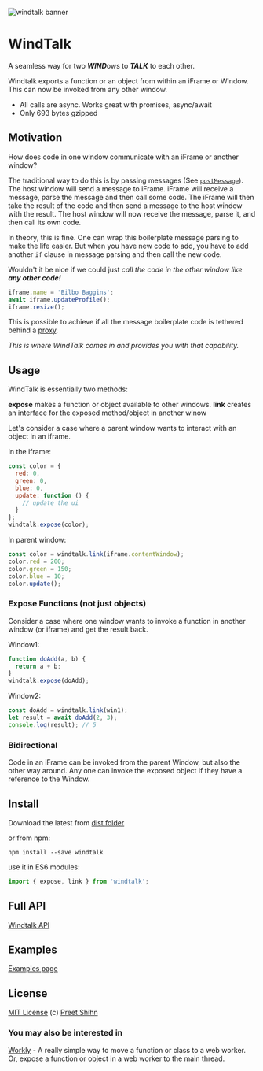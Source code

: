 ![windtalk banner](https://pshihn.github.io/windtalk/images/banner.png)

# WindTalk

A seamless way for two <b><i>WIND</i></b>ows to <b><i>TALK</i></b> to each other. 

Windtalk exports a function or an object from within an iFrame or Window. This can now be invoked from any other window.

* All calls are async. Works great with promises, async/await
* Only 693 bytes gzipped

## Motivation

How does code in one window communicate with an iFrame or another window?

The traditional way to do this is by passing messages (See [`postMessage`](https://developer.mozilla.org/en-US/docs/Web/API/Window/postMessage)). The host window will send a message to iFrame. iFrame will receive a message, parse the message and then call some code. The iFrame will then take the result of the code and then send a message to the host window with the result. The host window will now receive the message, parse it, and then call its own code. 

In theory, this is fine. One can wrap this boilerplate message parsing to make the life easier. But when you have new code to add, you have to add another `if` clause in message parsing and then call the new code. 

Wouldn't it be nice if we could just _call the code in the other window like **any other code!**_

```javascript
iframe.name = 'Bilbo Baggins';
await iframe.updateProfile();
iframe.resize();
```

This is possible to achieve if all the message boilerplate code is tethered behind a [proxy](https://developer.mozilla.org/en-US/docs/Web/JavaScript/Reference/Global_Objects/Proxy).

_This is where WindTalk comes in and provides you with that capability._


## Usage

WindTalk is essentially two methods:

**expose** makes a function or object available to other windows. 
**link** creates an interface for the exposed method/object in another winow

Let's consider a case where a parent window wants to interact with an object in an iframe.

In the iframe:
```javascript
const color = {
  red: 0,
  green: 0,
  blue: 0,
  update: function () {
    // update the ui
  }
};
windtalk.expose(color);
```
In parent window:
```javascript
const color = windtalk.link(iframe.contentWindow);
color.red = 200;
color.green = 150;
color.blue = 10;
color.update();
```

### Expose Functions (not just objects)
Consider a case where one window wants to invoke a function in another window (or iframe) and get the result back.

Window1:
```javascript
function doAdd(a, b) {
  return a + b;
}
windtalk.expose(doAdd);
```
Window2:

```javascript
const doAdd = windtalk.link(win1);
let result = await doAdd(2, 3);
console.log(result); // 5
```

### Bidirectional

Code in an iFrame can be invoked from the parent Window, but also the other way around. Any one can invoke the exposed object if they have a reference to the Window.

## Install

Download the latest from [dist folder](https://github.com/pshihn/windtalk/tree/master/dist)

or from npm:
```
npm install --save windtalk
```

use it in ES6 modules:
```javascript
import { expose, link } from 'windtalk';
```

## Full API
[Windtalk API](https://github.com/pshihn/windtalk/wiki/Windtalk-API)

## Examples
[Examples page](https://github.com/pshihn/windtalk/wiki/Examples)

## License
[MIT License](https://github.com/pshihn/windtalk/blob/master/LICENSE) (c) [Preet Shihn](https://twitter.com/preetster)

### You may also be interested in
[Workly](https://github.com/pshihn/workly) - A really simple way to move a function or class to a web worker. Or, expose a function or object in a web worker to the main thread.
